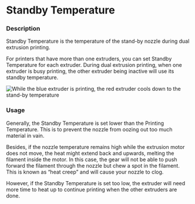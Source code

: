 Standby Temperature
====
### **Description**
Standby Temperature is the temperature of the stand-by nozzle during dual extrusion printing.

For printers that have more than one extruders, you can set Standby Temperature for each extruder. During dual extrusion printing, when one extruder is busy printing, the other extruder being inactive will use its standby temperature.

![While the blue extruder is printing, the red extruder cools down to the stand-by temperature](../images/temperature_regulation.svg)

### **Usage**
Generally, the Standby Temperature is set lower than the Printing Temperature. This is to prevent the nozzle from oozing out too much material in vain. 

Besides, if the nozzle temperature remains high while the extrusion motor does not move, the heat might extend back and upwards, melting the filament inside the motor. In this case, the gear will not be able to push forward the filament through the nozzle but chew a spot in the filament. This is known as “heat creep” and will cause your nozzle to clog.

However, if the Standby Temperature is set too low, the extruder will need more time to heat up to continue printing when the other extruders are done.

